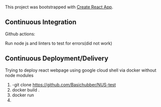 This project was bootstrapped with [Create React App](https://github.com/facebook/create-react-app).

## Continuous Integration

Github actions:

Run node js and linters to test for errors(did not work)

## Continuous Deployment/Delivery
Trying to deploy react webpage using google cloud shell via docker without node modules

1) -git clone https://github.com/Basichubber/NUS-test
2) docker build .
3) docker run <image>
4)





